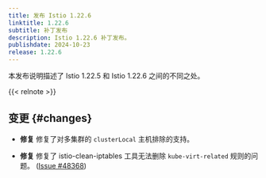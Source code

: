 ```yaml
---
title: 发布 Istio 1.22.6
linktitle: 1.22.6
subtitle: 补丁发布
description: Istio 1.22.6 补丁发布。
publishdate: 2024-10-23
release: 1.22.6
---
```


本发布说明描述了 Istio 1.22.5 和 Istio 1.22.6 之间的不同之处。

{{< relnote >}}

## 变更 {#changes}

- **修复** 修复了对多集群的 `clusterLocal` 主机排除的支持。

- **修复** 修复了 istio-clean-iptables 工具无法删除 `kube-virt-related` 规则的问题。
  ([Issue #48368](https://github.com/istio/istio/issues/48368))
